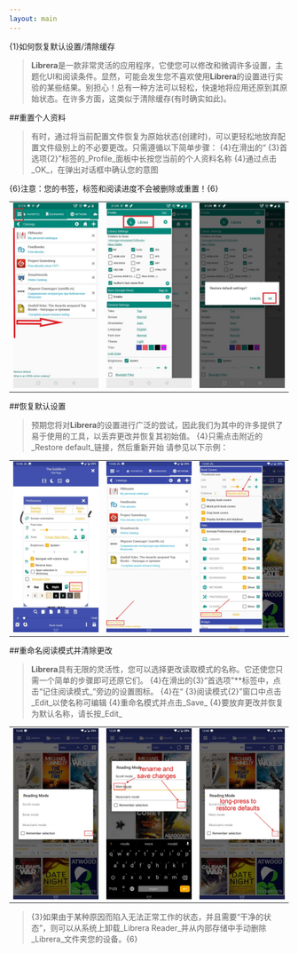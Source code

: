 ```yaml
---
layout: main
---
```


{1}如何恢复默认设置/清除缓存

> **Librera**是一款非常灵活的应用程序，它使您可以修改和微调许多设置，主题化UI和阅读条件。显然，可能会发生您不喜欢使用**Librera**的设置进行实验的某些结果。别担心！总有一种方法可以轻松，快速地将应用还原到其原始状态。在许多方面，这类似于清除缓存(有时确实如此)。

##重置个人资料
>有时，通过将当前配置文件恢复为原始状态(创建时)，可以更轻松地放弃配置文件级别上的不必要更改。只需遵循以下简单步骤：
{4}在滑出的“ {3}首选项{2}”标签的_Profile_面板中长按您当前的个人资料名称
{4}通过点击_OK_，在弹出对话框中确认您的意图

{6}注意：您的书签，标签和阅读进度不会被删除或重置！{6}

||||
|-|-|-|
|![](19.jpg)|![](20.jpg)|![](21.jpg)|

##恢复默认设置
>预期您将对**Librera**的设置进行广泛的尝试，因此我们为其中的许多提供了易于使用的工具，以丢弃更改并恢复其初始值。
{4}只需点击附近的_Restore default_链接，然后重新开始
>请参见以下示例：

||||
|-|-|-|
|![](1.jpg)|![](2.jpg)|![](3.jpg)|

##重命名阅读模式并清除更改
> **Librera**具有无限的灵活性，您可以选择更改读取模式的名称。它还使您只需一个简单的步骤即可还原它们。
{4}在滑出的{3}“首选项”**标签中，点击“记住阅读模式_”旁边的设置图标。
{4}在“ {3}阅读模式{2}”窗口中点击_Edit_以使名称可编辑
{4}重命名模式并点击_Save_
{4}要放弃更改并恢复为默认名称，请长按_Edit_

||||
|-|-|-|
|![](4.jpg)|![](5.jpg)|![](6.jpg)|

> {3}如果由于某种原因而陷入无法正常工作的状态，并且需要“干净的状态”，则可以从系统上卸载_Librera Reader_并从内部存储中手动删除_Librera_文件夹您的设备。{6}
